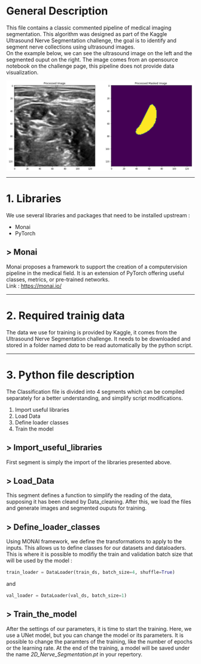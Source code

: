 # General Description  

This file contains a classic commented pipeline of medical imaging segmentation. This algorithm was designed as part of the Kaggle Ultrasound Nerve Segmentation challenge, the goal is to identify and segment nerve collections using ultrasound images.  
On the example below, we can see the ultrasound image on the left and the segmented ouput on the right. The image comes from an opensource notebook on the challenge page, this pipeline does not provide data visualization.
  
![alt text](Images\Image_Example.png "Image Example")  
  
  

---

# 1. Libraries  

We use several libraries and packages that need to be installed upstream :
- Monai
- PyTorch

## > Monai

Monai proposes a framework to support the creation of a computervision pipeline in the medical field. It is an extension of PyTorch offering useful classes, metrics, or pre-trained networks.  
Link : https://monai.io/


---

# 2. Required trainig data  

The data we use for training is provided by Kaggle, it comes from the Ultrasound Nerve Segmentation challenge. It needs to be downloaded and stored in a folder named *data* to be read automatically by the python script.

---

# 3. Python file description  

The Classification file is divided into 4 segments which can be compiled separately for a better understanding, and simplify script modifications.

1. Import useful libraries
2. Load Data
3. Define loader classes
4. Train the model



## > Import_useful_libraries  
First segment is simply the import of the libraries presented above.

## > Load_Data
This segment defines a function to simplify the reading of the data, supposing it has been cleand by Data_cleaning.
After this, we load the files and generate images and segmented ouputs for training.

## > Define_loader_classes
Using MONAI framework, we define the transformations to apply to the inputs. This allows us to define classes for our datasets and dataloaders. This is where it is possible to modifiy the train and validation batch size that will be used by the model :
```python
train_loader = DataLoader(train_ds, batch_size=4, shuffle=True)
```  
and  
```python
val_loader = DataLoader(val_ds, batch_size=1)
```  

## > Train_the_model
After the settings of our parameters, it is time to start the training. Here, we use a UNet model, but you can change the model or its parameters.
It is possible to change the paramters of the training, like the number of epochs or the learning rate.
At the end of the training, a model will be saved under the name *2D_Nerve_Segmentation.pt* in your repertory.

